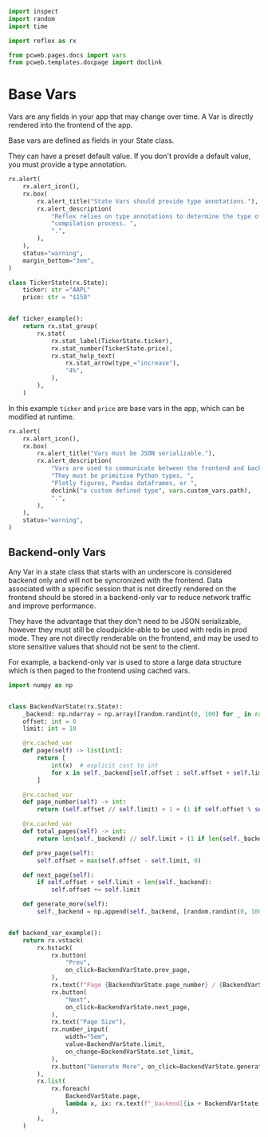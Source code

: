 ```python exec
import inspect
import random
import time

import reflex as rx

from pcweb.pages.docs import vars
from pcweb.templates.docpage import doclink
```
# Base Vars


Vars are any fields in your app that may change over time. A Var is directly
rendered into the frontend of the app.

Base vars are defined as fields in your State class.

They can have a preset default value. If you don't provide a default value, you
must provide a type annotation.

```python eval
rx.alert(
    rx.alert_icon(),
    rx.box(
        rx.alert_title("State Vars should provide type annotations."),
        rx.alert_description(
            "Reflex relies on type annotations to determine the type of state vars during the "
            "compilation process. ",
            ".",
        ),
    ),
    status="warning",
    margin_bottom="3em",
)
```

```python demo exec
class TickerState(rx.State):
    ticker: str ="AAPL"
    price: str = "$150"


def ticker_example():
    return rx.stat_group(
        rx.stat(
            rx.stat_label(TickerState.ticker),
            rx.stat_number(TickerState.price),
            rx.stat_help_text(
                rx.stat_arrow(type_="increase"),
                "4%",
            ),
        ),
    )
```

In this example `ticker` and `price` are base vars in the app, which can be modified at runtime.

```python eval
rx.alert(
    rx.alert_icon(),
    rx.box(
        rx.alert_title("Vars must be JSON serializable."),
        rx.alert_description(
            "Vars are used to communicate between the frontend and backend. ",
            "They must be primitive Python types, ",
            "Plotly figures, Pandas dataframes, or ",
            doclink("a custom defined type", vars.custom_vars.path),
            ".",
        ),
    ),
    status="warning",
)
```


## Backend-only Vars

Any Var in a state class that starts with an underscore is considered backend
only and will not be syncronized with the frontend. Data associated with a
specific session that is not directly rendered on the frontend should be stored
in a backend-only var to reduce network traffic and improve performance.

They have the advantage that they don't need to be JSON serializable, however
they must still be cloudpickle-able to be used with redis in prod mode. They are
not directly renderable on the frontend, and may be used to store sensitive
values that should not be sent to the client.

For example, a backend-only var is used to store a large data structure which is
then paged to the frontend using cached vars. 

```python demo exec
import numpy as np


class BackendVarState(rx.State):
    _backend: np.ndarray = np.array([random.randint(0, 100) for _ in range(100)])
    offset: int = 0
    limit: int = 10

    @rx.cached_var
    def page(self) -> list[int]:
        return [
            int(x)  # explicit cast to int
            for x in self._backend[self.offset : self.offset + self.limit]
        ]

    @rx.cached_var
    def page_number(self) -> int:
        return (self.offset // self.limit) + 1 + (1 if self.offset % self.limit else 0)

    @rx.cached_var
    def total_pages(self) -> int:
        return len(self._backend) // self.limit + (1 if len(self._backend) % self.limit else 0)

    def prev_page(self):
        self.offset = max(self.offset - self.limit, 0)

    def next_page(self):
        if self.offset + self.limit < len(self._backend):
            self.offset += self.limit

    def generate_more(self):
        self._backend = np.append(self._backend, [random.randint(0, 100) for _ in range(random.randint(0, 100))])


def backend_var_example():
    return rx.vstack(
        rx.hstack(
            rx.button(
                "Prev",
                on_click=BackendVarState.prev_page,
            ),
            rx.text(f"Page {BackendVarState.page_number} / {BackendVarState.total_pages}"),
            rx.button(
                "Next",
                on_click=BackendVarState.next_page,
            ),
            rx.text("Page Size"),
            rx.number_input(
                width="5em",
                value=BackendVarState.limit,
                on_change=BackendVarState.set_limit,
            ),
            rx.button("Generate More", on_click=BackendVarState.generate_more),
        ),
        rx.list(
            rx.foreach(
                BackendVarState.page,
                lambda x, ix: rx.text(f"_backend[{ix + BackendVarState.offset}] = {x}"),
            ),
        ),
    )
```